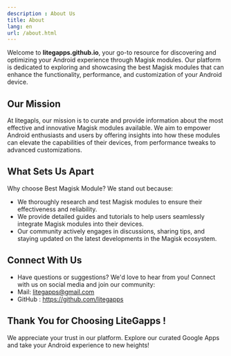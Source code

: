 ```yaml
---
description : About Us
title: About
lang: en
url: /about.html
---
```



Welcome to <strong>litegapps.github.io</strong>, your go-to resource for discovering and optimizing your Android experience through Magisk modules. Our platform is dedicated to exploring and showcasing the best Magisk modules that can enhance the functionality, performance, and customization of your Android device.

## Our Mission
At litegapls, our mission is to curate and provide information about the most effective and innovative Magisk modules available. We aim to empower Android enthusiasts and users by offering insights into how these modules can elevate the capabilities of their devices, from performance tweaks to advanced customizations.

## What Sets Us Apart
Why choose Best Magisk Module? We stand out because:</p>

- We thoroughly research and test Magisk modules to ensure their effectiveness and reliability.
- We provide detailed guides and tutorials to help users seamlessly integrate Magisk modules into their devices.
- Our community actively engages in discussions, sharing tips, and staying updated on the latest developments in the Magisk ecosystem.

## Connect With Us
- Have questions or suggestions? We'd love to hear from you! Connect with us on social media and join our community:
- Mail: litegapps@gmail.com
- GitHub : https://github.com/litegapps

## Thank You for Choosing LiteGapps !
We appreciate your trust in our platform. Explore our curated Google Apps and take your Android experience to new heights!</p>

        